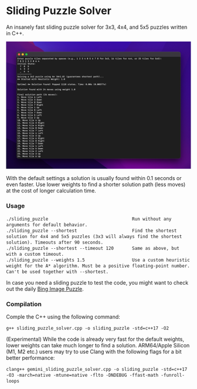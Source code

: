 # Sliding Puzzle Solver
An insanely fast sliding puzzle solver for 3x3, 4x4, and 5x5 puzzles written in C++.

![[Screenshot]](screenshot.jpg)


With the default settings a solution is usually found within 0.1 seconds or even faster. Use lower weights to find a shorter solution path (less moves) at the cost of longer calculation time.

### Usage

```
./sliding_puzzle                                Run without any arguments for default behavior.
./sliding_puzzle --shortest                     Find the shortest solution for 4x4 and 5x5 puzzles (3x3 will always find the shortest solution). Timeouts after 90 seconds.
./sliding_puzzle --shortest --timeout 120       Same as above, but with a custom timeout.
./sliding_puzzle --weights 1.5                  Use a custom heuristic weight for the A* algorithm. Must be a positive floating-point number. Can't be used together with --shortest.
```

In case you need a sliding puzzle to test the code, you might want to check out the daily [Bing Image Puzzle](https://www.bing.com/spotlight/imagepuzzle).


### Compilation

Comple the C++ using the following command:

```
g++ sliding_puzzle_solver.cpp -o sliding_puzzle -std=c++17 -O2
```

(Experimental) While the code is already very fast for the default weights, lower weights can take much longer to find a solution. ARM64/Apple Silicon (M1, M2 etc.) users may try to use Clang with the following flags for a bit better performance:

```
clang++ gemini_sliding_puzzle_solver.cpp -o sliding_puzzle -std=c++17 -O3 -march=native -mtune=native -flto -DNDEBUG -ffast-math -funroll-loops
```
